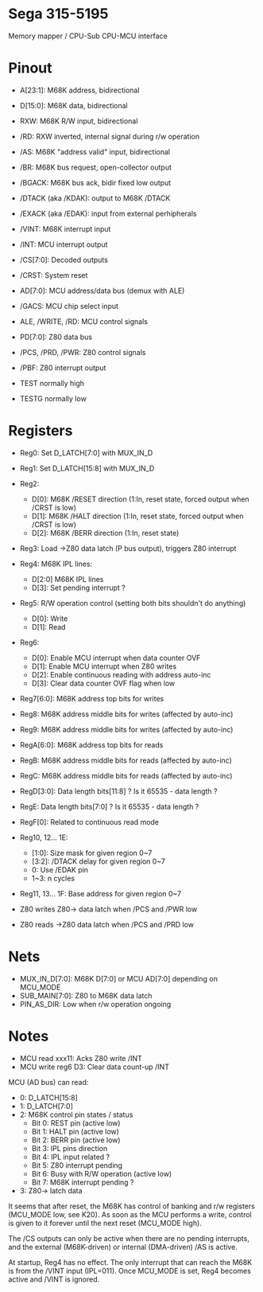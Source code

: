 # Sega 315-5195

Memory mapper / CPU-Sub CPU-MCU interface

# Pinout

* A[23:1]: M68K address, bidirectional
* D[15:0]: M68K data, bidirectional
* RXW: M68K R/W input, bidirectional
* /RD: RXW inverted, internal signal during r/w operation
* /AS: M68K "address valid" input, bidirectional
* /BR: M68K bus request, open-collector output
* /BGACK: M68K bus ack, bidir fixed low output
* /DTACK (aka /KDAK): output to M68K /DTACK
* /EXACK (aka /EDAK): input from external perhipherals
* /VINT: M68K interrupt input
* /INT: MCU interrupt output
* /CS[7:0]: Decoded outputs
* /CRST: System reset

* AD[7:0]: MCU address/data bus (demux with ALE)
* /GACS: MCU chip select input
* ALE, /WRITE, /RD: MCU control signals

* PD[7:0]: Z80 data bus
* /PCS, /PRD, /PWR: Z80 control signals
* /PBF: Z80 interrupt output

* TEST normally high
* TESTG normally low

# Registers

* Reg0: Set D_LATCH[7:0] with MUX_IN_D
* Reg1: Set D_LATCH[15:8] with MUX_IN_D
* Reg2:
  * D[0]: M68K /RESET direction (1:In, reset state, forced output when /CRST is low)
  * D[1]: M68K /HALT direction (1:In, reset state, forced output when /CRST is low)
  * D[2]: M68K /BERR direction (1:In, reset state)
* Reg3: Load ->Z80 data latch (P bus output), triggers Z80 interrupt
* Reg4: M68K IPL lines:
  * D[2:0] M68K IPL lines
  * D[3]: Set pending interrupt ?
* Reg5: R/W operation control (setting both bits shouldn't do anything)
  * D[0]: Write
  * D[1]: Read
* Reg6:
  * D[0]: Enable MCU interrupt when data counter OVF
  * D[1]: Enable MCU interrupt when Z80 writes
  * D[2]: Enable continuous reading with address auto-inc
  * D[3]: Clear data counter OVF flag when low
* Reg7[6:0]: M68K address top bits for writes
* Reg8: M68K address middle bits for writes (affected by auto-inc)
* Reg9: M68K address middle bits for writes (affected by auto-inc)
* RegA[6:0]: M68K address top bits for reads
* RegB: M68K address middle bits for reads (affected by auto-inc)
* RegC: M68K address middle bits for reads (affected by auto-inc)
* RegD[3:0]: Data length bits[11:8] ? Is it 65535 - data length ?
* RegE: Data length bits[7:0] ? Is it 65535 - data length ?
* RegF[0]: Related to continuous read mode
* Reg10, 12... 1E:
  * [1:0]: Size mask for given region 0~7
  * [3:2]: /DTACK delay for given region 0~7
   * 0: Use /EDAK pin
   * 1~3: n cycles
* Reg11, 13... 1F: Base address for given region 0~7

* Z80 writes Z80-> data latch when /PCS and /PWR low
* Z80 reads ->Z80 data latch when /PCS and /PRD low

# Nets

* MUX_IN_D[7:0]: M68K D[7:0] or MCU AD[7:0] depending on MCU_MODE
* SUB_MAIN[7:0]: Z80 to M68K data latch
* PIN_AS_DIR: Low when r/w operation ongoing

# Notes

* MCU read xxx11: Acks Z80 write /INT
* MCU write reg6 D3: Clear data count-up /INT

MCU (AD bus) can read:
* 0: D_LATCH[15:8]
* 1: D_LATCH[7:0]
* 2: M68K control pin states / status
  * Bit 0: REST pin (active low)
  * Bit 1: HALT pin (active low)
  * Bit 2: BERR pin (active low)
  * Bit 3: IPL pins direction
  * Bit 4: IPL input related ?
  * Bit 5: Z80 interrupt pending
  * Bit 6: Busy with R/W operation (active low)
  * Bit 7: M68K interrupt pending ?
* 3: Z80-> latch data

It seems that after reset, the M68K has control of banking and r/w registers (MCU_MODE low, see K20).
As soon as the MCU performs a write, control is given to it forever until the next reset (MCU_MODE high).

The /CS outputs can only be active when there are no pending interrupts, and the external (M68K-driven) or internal (DMA-driven) /AS is active.

At startup, Reg4 has no effect. The only interrupt that can reach the M68K is from the /VINT input (IPL=011).
Once MCU_MODE is set, Reg4 becomes active and /VINT is ignored.

